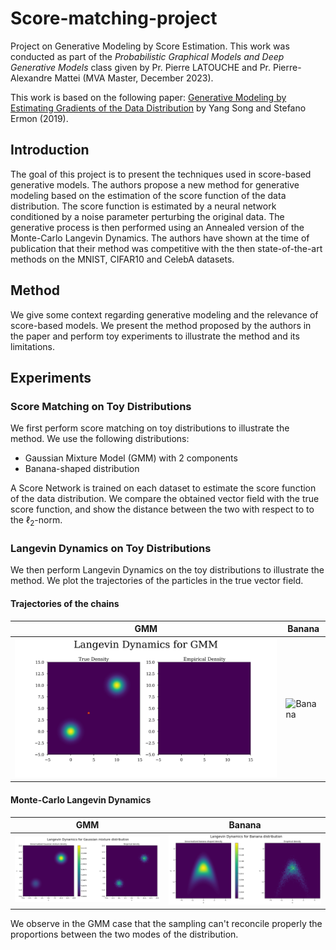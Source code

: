 # Score-matching-project
Project on Generative Modeling by Score Estimation. This work was conducted as part of the *Probabilistic Graphical Models and Deep Generative Models* class given by Pr. Pierre LATOUCHE and Pr. Pierre-Alexandre Mattei (MVA Master, December 2023).


This work is based on the following paper: [Generative Modeling by Estimating Gradients of the Data Distribution](https://arxiv.org/pdf/1907.05600.pdf) by Yang Song and Stefano Ermon (2019).

## Introduction

The goal of this project is to present the techniques used in score-based generative models. The authors propose a new method for generative modeling based on the estimation of the score function of the data distribution. The score function is estimated by a neural network conditioned by a noise parameter perturbing the original data. The generative process is then performed using an Annealed version of the Monte-Carlo Langevin Dynamics. The authors have shown at the time of publication that their method was competitive with the then state-of-the-art methods on the MNIST, CIFAR10 and CelebA datasets.

## Method

We give some context regarding generative modeling and the relevance of score-based models. We present the method proposed by the authors in the paper and perform toy experiments to illustrate the method and its limitations.

## Experiments

### Score Matching on Toy Distributions

We first perform score matching on toy distributions to illustrate the method. We use the following distributions:
- Gaussian Mixture Model (GMM) with 2 components
- Banana-shaped distribution

A Score Network is trained on each dataset to estimate the score function of the data distribution. We compare the obtained vector field with the true score function, and show the distance between the two with respect to to the $\ell_2$-norm. 


### Langevin Dynamics on Toy Distributions

We then perform Langevin Dynamics on the toy distributions to illustrate the method. We plot the trajectories of the particles in the true vector field.

#### Trajectories of the chains

| GMM | Banana |
| --- | --- |
| ![GMM](/assets/gmm_langevin.gif) | ![Banana](/assets/banana_langevin.gif) |

#### Monte-Carlo Langevin Dynamics 

| GMM | Banana |
| --- | --- |
| ![GMM](/assets/gmm_sampling.png) | ![Banana](/assets/banana_sampling.png) |


We observe in the GMM case that the sampling can't reconcile properly the proportions between the two modes of the distribution. 






